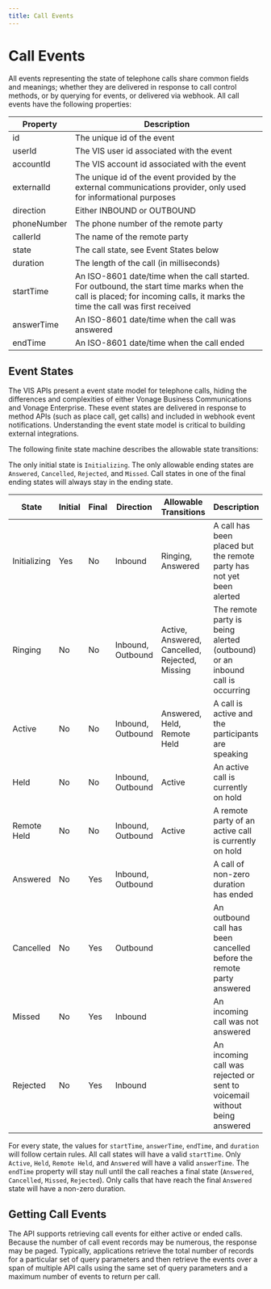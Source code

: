 ```yaml
---
title: Call Events
---
```

# Call Events

All events representing the state of telephone calls share common fields and meanings; whether they are delivered in response to call control methods, or by querying for events, or delivered via webhook. All call events have the following properties:

| Property | Description |
| -------- | ------------|
| id          | The unique id of the event |
| userId      | The VIS user id associated with the event |
| accountId   | The VIS account id associated with the event |
| externalId  | The unique id of the event provided by the external communications provider, only used for informational purposes |
| direction   | Either INBOUND or OUTBOUND |
| phoneNumber | The phone number of the remote party |
| callerId    | The name of the remote party |
| state       | The call state, see Event States below |
| duration    | The length of the call (in milliseconds) |
| startTime   | An ISO-8601 date/time when the call started. For outbound, the start time marks when the call is placed; for incoming calls, it marks the time the call was first received |
| answerTime  | An ISO-8601 date/time when the call was answered |
| endTime     | An ISO-8601 date/time when the call ended |

## Event States

The VIS APIs present a event state model for telephone calls, hiding the differences and complexities of either Vonage Business Communications and Vonage Enterprise. These event states are delivered in response to method APIs (such as place call, get calls) and included in webhook event notifications. Understanding the event state model is critical to building external integrations.

The following finite state machine describes the allowable state transitions:

The only initial state is `Initializing`. The only allowable ending states are `Answered`, `Cancelled`, `Rejected`, and `Missed`. Call states in one of the final ending states will always stay in the ending state.

| State | Initial | Final | Direction | Allowable Transitions | Description |
| ----- | ------- | ------| --------- | --------------------- | ----------- |
| Initializing | Yes | No  | Inbound           | Ringing, Answered                              | A call has been placed but the remote party has not yet been alerted | 
| Ringing      | No  | No  | Inbound, Outbound | Active, Answered, Cancelled, Rejected, Missing | The remote party is being alerted (outbound) or an inbound call is occurring |
| Active       | No  | No  | Inbound, Outbound | Answered, Held, Remote Held                    | A call is active and the participants are speaking |
| Held         | No  | No  | Inbound, Outbound | Active                                         | An active call is currently on hold |
| Remote Held  | No  | No  | Inbound, Outbound | Active                                         | A remote party of an active call is currently on hold |
| Answered     | No  | Yes | Inbound, Outbound |                                                | A call of non-zero duration has ended | 
| Cancelled    | No  | Yes | Outbound          |                                                | An outbound call has been cancelled before the remote party answered | 
| Missed       | No  | Yes | Inbound           |                                                | An incoming call was not answered |
| Rejected     | No  | Yes | Inbound           |                                                | An incoming call was rejected or sent to voicemail without being answered |

For every state, the values for `startTime`, `answerTime`, `endTime`, and `duration` will follow certain rules. All call states will have a valid `startTime`. Only `Active`, `Held`, `Remote Held`, and `Answered` will have a valid `answerTime`. The `endTime` property will stay null until the call reaches a final state (`Answered`, `Cancelled`, `Missed`, `Rejected`). Only calls that have reach the final `Answered` state will have a non-zero duration.

## Getting Call Events

The API supports retrieving call events for either active or ended calls. Because the number of call event records may be numerous, the response may be paged. Typically, applications retrieve the total number of records for a particular set of query parameters and then retrieve the events over a span of multiple API calls using the same set of query parameters and a maximum number of events to return per call.
